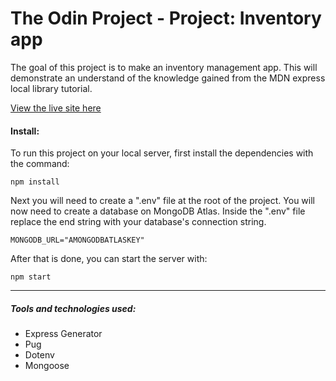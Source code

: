 # The Odin Project - Project: Inventory app

The goal of this project is to make an inventory management app. This will demonstrate an understand of the knowledge gained from the MDN express local library tutorial.

[View the live site here]()

#### Install:

To run this project on your local server, first install the dependencies with the command:

```
npm install
```

Next you will need to create a ".env" file at the root of the project. You will now need to create a database on MongoDB Atlas. Inside the ".env" file replace the end string with your database's connection string.

```
MONGODB_URL="AMONGODBATLASKEY"
```

After that is done, you can start the server with:

```
npm start
```

<hr>

##### Tools and technologies used:

-   Express Generator
-   Pug
-   Dotenv
-   Mongoose
